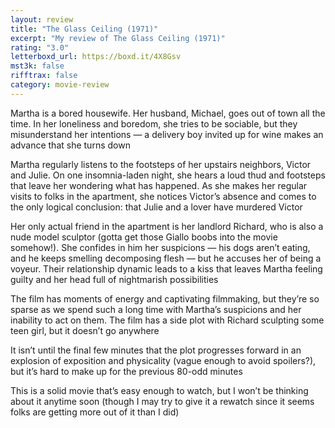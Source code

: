 ```yaml
---
layout: review
title: "The Glass Ceiling (1971)"
excerpt: "My review of The Glass Ceiling (1971)"
rating: "3.0"
letterboxd_url: https://boxd.it/4X8Gsv
mst3k: false
rifftrax: false
category: movie-review
---
```


Martha is a bored housewife. Her husband, Michael, goes out of town all the time. In her loneliness and boredom, she tries to be sociable, but they misunderstand her intentions — a delivery boy invited up for wine makes an advance that she turns down

Martha regularly listens to the footsteps of her upstairs neighbors, Victor and Julie. On one insomnia-laden night, she hears a loud thud and footsteps that leave her wondering what has happened. As she makes her regular visits to folks in the apartment, she notices Victor’s absence and comes to the only logical conclusion: that Julie and a lover have murdered Victor

Her only actual friend in the apartment is her landlord Richard, who is also a nude model sculptor (gotta get those Giallo boobs into the movie somehow!). She confides in him her suspicions — his dogs aren’t eating, and he keeps smelling decomposing flesh — but he accuses her of being a voyeur. Their relationship dynamic leads to a kiss that leaves Martha feeling guilty and her head full of nightmarish possibilities

The film has moments of energy and captivating filmmaking, but they’re so sparse as we spend such a long time with Martha’s suspicions and her inability to act on them. The film has a side plot with Richard sculpting some teen girl, but it doesn’t go anywhere

It isn’t until the final few minutes that the plot progresses forward in an explosion of exposition and physicality (vague enough to avoid spoilers?), but it’s hard to make up for the previous 80-odd minutes

This is a solid movie that’s easy enough to watch, but I won’t be thinking about it anytime soon (though I may try to give it a rewatch since it seems folks are getting more out of it than I did)
